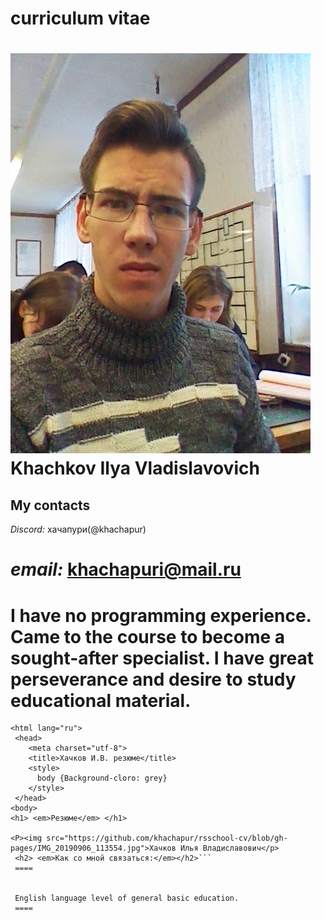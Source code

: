# сurriculum vitae
![Alt- фото](IMG_20151229_114147.jpg)
Khachkov Ilya Vladislavovich
=====


## My contacts
*Discord:* хачапури(@khachapur)

*email:* khachapuri@mail.ru
====


I have no programming experience. Came to the course to become a sought-after specialist. I have great perseverance and desire to study educational material.
====


```<!DOCTYPE html>
<html lang="ru">
 <head>
    <meta charset="utf-8">
    <title>Хачков И.В. резюме</title>
    <style>
      body {Background-cloro: grey} 
    </style>
 </head>
<body>
<h1> <em>Резюме</em> </h1>

<P><img src="https://github.com/khachapur/rsschool-cv/blob/gh-pages/IMG_20190906_113554.jpg">Хачков Илья Владиславович</p>
 <h2> <em>Как со мной связаться:</em></h2>```
 ====
 
 
 English language level of general basic education.
 ====
